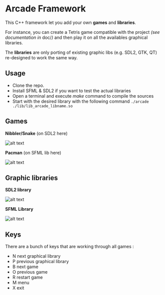 # Arcade Framework

This C++ framework let you add your own **games** and **libraries**.

For instance, you can create a Tetris game compatible with the project *(see documentation in* doc/*)* and then play it on all the availables graphical libraries.

The **libraries** are only porting of existing graphic libs (e.g. SDL2, GTK, QT) re-designed to work the same way.

## Usage

- Clone the repo.
- Install SFML & SDL2 if you want to test the actual libraries
- Open a terminal and execute *make* command to compile the sources
- Start with the desired library with the following command
``./arcade ./lib/lib_arcade_libname.so ``

## Games

**Nibbler/Snake** (on SDL2 here)

![alt text](https://image.ibb.co/fakHP7/nibb.png)

**Pacman** (on SFML lib here)

![alt text](https://image.ibb.co/cF6fcS/pac.png)

## Graphic libraries

**SDL2 library**

![alt text](https://image.ibb.co/k9wDxS/sdlenu.png)

**SFML Library**

![alt text](https://image.ibb.co/e5WfcS/sfml.png)

## Keys
 There are a bunch of keys that are working through all games :
 - N next graphical library
 - P previous graphical library
 - B next game
 - O previous game
 - R restart game
 - M menu
 - X exit
